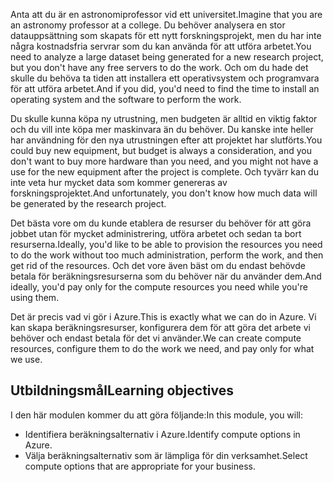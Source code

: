 <span data-ttu-id="14698-101">Anta att du är en astronomiprofessor vid ett universitet.</span><span class="sxs-lookup"><span data-stu-id="14698-101">Imagine that you are an astronomy professor at a college.</span></span> <span data-ttu-id="14698-102">Du behöver analysera en stor datauppsättning som skapats för ett nytt forskningsprojekt, men du har inte några kostnadsfria servrar som du kan använda för att utföra arbetet.</span><span class="sxs-lookup"><span data-stu-id="14698-102">You need to analyze a large dataset being generated for a new research project, but you don't have any free servers to do the work.</span></span> <span data-ttu-id="14698-103">Och om du hade det skulle du behöva ta tiden att installera ett operativsystem och programvara för att utföra arbetet.</span><span class="sxs-lookup"><span data-stu-id="14698-103">And if you did, you'd need to find the time to install an operating system and the software to perform the work.</span></span> 

<span data-ttu-id="14698-104">Du skulle kunna köpa ny utrustning, men budgeten är alltid en viktig faktor och du vill inte köpa mer maskinvara än du behöver. Du kanske inte heller har användning för den nya utrustningen efter att projektet har slutförts.</span><span class="sxs-lookup"><span data-stu-id="14698-104">You could buy new equipment, but budget is always a consideration, and you don't want to buy more hardware than you need, and you might not have a use for the new equipment after the project is complete.</span></span> <span data-ttu-id="14698-105">Och tyvärr kan du inte veta hur mycket data som kommer genereras av forskningsprojektet.</span><span class="sxs-lookup"><span data-stu-id="14698-105">And unfortunately, you don't know how much data will be generated by the research project.</span></span>

<span data-ttu-id="14698-106">Det bästa vore om du kunde etablera de resurser du behöver för att göra jobbet utan för mycket administrering, utföra arbetet och sedan ta bort resurserna.</span><span class="sxs-lookup"><span data-stu-id="14698-106">Ideally, you'd like to be able to provision the resources you need to do the work without too much administration, perform the work, and then get rid of the resources.</span></span> <span data-ttu-id="14698-107">Och det vore även bäst om du endast behövde betala för beräkningsresurserna som du behöver när du använder dem.</span><span class="sxs-lookup"><span data-stu-id="14698-107">And ideally, you'd pay only for the compute resources you need while you're using them.</span></span>

<span data-ttu-id="14698-108">Det är precis vad vi gör i Azure.</span><span class="sxs-lookup"><span data-stu-id="14698-108">This is exactly what we can do in Azure.</span></span> <span data-ttu-id="14698-109">Vi kan skapa beräkningsresurser, konfigurera dem för att göra det arbete vi behöver och endast betala för det vi använder.</span><span class="sxs-lookup"><span data-stu-id="14698-109">We can create compute resources, configure them to do the work we need, and pay only for what we use.</span></span>

## <a name="learning-objectives"></a><span data-ttu-id="14698-110">Utbildningsmål</span><span class="sxs-lookup"><span data-stu-id="14698-110">Learning objectives</span></span>

<span data-ttu-id="14698-111">I den här modulen kommer du att göra följande:</span><span class="sxs-lookup"><span data-stu-id="14698-111">In this module, you will:</span></span>

- <span data-ttu-id="14698-112">Identifiera beräkningsalternativ i Azure.</span><span class="sxs-lookup"><span data-stu-id="14698-112">Identify compute options in Azure.</span></span>
- <span data-ttu-id="14698-113">Välja beräkningsalternativ som är lämpliga för din verksamhet.</span><span class="sxs-lookup"><span data-stu-id="14698-113">Select compute options that are appropriate for your business.</span></span>
